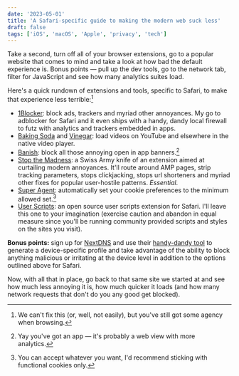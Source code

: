 ```yaml
---
date: '2023-05-01'
title: 'A Safari-specific guide to making the modern web suck less'
draft: false
tags: ['iOS', 'macOS', 'Apple', 'privacy', 'tech']
---
```


Take a second, turn off all of your browser extensions, go to a popular website that comes to mind and take a look at how bad the default experience is. Bonus points — pull up the dev tools, go to the network tab, filter for JavaScript and see how many analytics suites load.<!-- excerpt -->

Here's a quick rundown of extensions and tools, specific to Safari, to make that experience less terrible:[^1]

- [1Blocker](https://1blocker.com): block ads, trackers and myriad other annoyances. My go to adblocker for Safari and it even ships with a handy, dandy local firewall to futz with analytics and trackers embedded in apps.
- [Baking Soda](https://apps.apple.com/us/app/baking-soda-tube-cleaner/id1601151613) and [Vinegar](https://apps.apple.com/us/app/vinegar-tube-cleaner/id1591303229): load videos on YouTube and elsewhere in the native video player. 
- [Banish](https://apps.apple.com/us/app/banish-block-open-in-app/id1632848430): block all those annoying open in app banners.[^2]
- [Stop the Madness](https://underpassapp.com/StopTheMadness/): a Swiss Army knife of an extension aimed at curtailing modern annoyances. It'll route around AMP pages, strip tracking parameters, stops clickjacking, stops url shorteners and myriad other fixes for popular user-hostile patterns. *Essential*.
- [Super Agent](https://www.super-agent.com/): automatically set your cookie preferences to the minimum allowed set.[^3]
- [User Scripts](https://github.com/quoid/userscripts): an open source user scripts extension for Safari. I'll leave this one to your imagination (exercise caution and abandon in equal measure since you'll be running community provided scripts and styles on the sites you visit).

**Bonus points:** sign up for <a href="https://nextdns.io/?from=m56mt3z6" onclick="va('event',{name:'NextDNS referral',data:{location:'Referrals'}})">NextDNS</a> and use their [handy-dandy tool](https://apple.nextdns.io/) to generate a device-specific profile and take advantage of the ability to block anything malicious or irritating at the device level in addition to the options outlined above for Safari.

Now, with all that in place, go back to that same site we started at and see how much less annoying it is, how much quicker it loads (and how many network requests that don't do you any good get blocked).

[^1]: We can't fix this (or, well, not easily), but you've still got some agency when browsing.
[^2]: Yay you've got an app — it's probably a web view with more analytics.
[^3]: You can accept whatever you want, I'd recommend sticking with functional cookies only.
